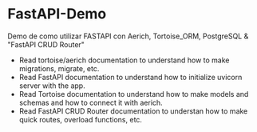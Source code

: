 # FastAPI-Demo
Demo de como utilizar FASTAPI con Aerich, Tortoise_ORM, PostgreSQL &amp; "FastAPI CRUD Router"

* Read tortoise/aerich documentation to understand how to make migrations, migrate, etc.
* Read FastAPI documentation to understand how to initialize uvicorn server with the app.
* Read Tortoise documentation to understand how to make models and schemas and how to connect it with aerich.
* Read FastAPI CRUD Router documentation to understan how to make quick routes, overload functions, etc.
